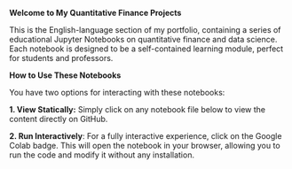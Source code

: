 **Welcome to My Quantitative Finance Projects**

This is the English-language section of my portfolio, containing a series of educational Jupyter Notebooks on quantitative finance and data science. Each notebook is designed to be a self-contained learning module, perfect for students and professors.

**How to Use These Notebooks**

You have two options for interacting with these notebooks:

**1. View Statically:** Simply click on any notebook file below to view the content directly on GitHub.

**2. Run Interactively**: For a fully interactive experience, click on the Google Colab badge. This will open the notebook in your browser, allowing you to run the code and modify it without any installation.
